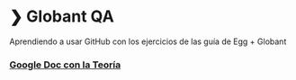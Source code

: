 # ❯ Globant QA
Aprendiendo a usar GitHub con los ejercicios de las guía de Egg + Globant
### [Google Doc con la Teoría](https://docs.google.com/document/d/1OXJC6nfCzae6AXFtVpUVvQKsYwNrOsbt_qxOZPpbEm4/edit?usp=sharing)
